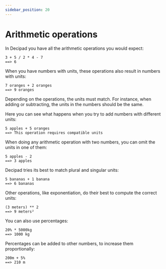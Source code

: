 ```yaml
---
sidebar_position: 20
---
```


# Arithmetic operations

In Decipad you have all the arithmetic operations you would expect:

```deci live
3 + 5 / 2 * 4 - 7
==> 6
```

When you have numbers with units, these operations also result in numbers with units:

```deci live
7 oranges + 2 oranges
==> 9 oranges
```

Depending on the operations, the units must match. For instance, when adding or subtracting, the units in the numbers should be the same.

Here you can see what happens when you try to add numbers with different units:

```deci live
5 apples + 5 oranges
==> This operation requires compatible units
```

When doing any arithmetic operation with two numbers, you can omit the units in one of them:

```deci live
5 apples - 2
==> 3 apples
```

Decipad tries its best to match plural and singular units:

```deci live
5 bananas + 1 banana
==> 6 bananas
```

Other operations, like exponentiation, do their best to compute the correct units:

```deci live
(3 meters) ** 2
==> 9 meters²
```

You can also use percentages:

```deci live
20% * 5000kg
==> 1000 kg
```

Percentages can be added to other numbers, to increase them proportionally:

```deci live
200m + 5%
==> 210 m
```
